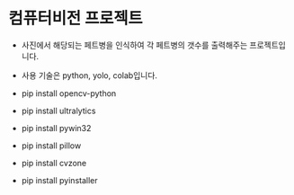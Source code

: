 # 컴퓨터비전 프로젝트
- 사진에서 해당되는 페트병을 인식하여 각 페트병의 갯수를 출력해주는 프로젝트입니다.
- 사용 기술은 python, yolo, colab입니다.

- pip install opencv-python
- pip install ultralytics
- pip install pywin32
- pip install pillow
- pip install cvzone
- pip install pyinstaller
